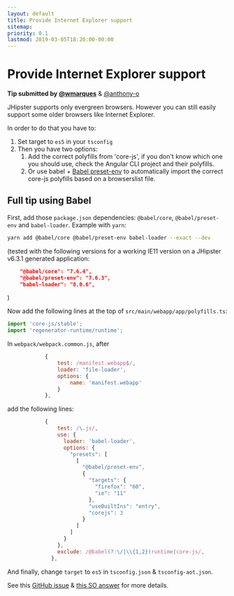 ```yaml
---
layout: default
title: Provide Internet Explorer support
sitemap:
priority: 0.1
lastmod: 2019-03-05T18:20:00-00:00
---
```


# Provide Internet Explorer support

**Tip submitted by [@wmarques](https://github.com/wmarques)** & [@anthony-o](https://github.com/anthony-o)

JHipster supports only evergreen browsers.
However you can still easily support some older browsers like Internet Explorer.

In order to do that you have to:

1. Set target to `es5` in your `tsconfig`
2. Then you have two options:
   1. Add the correct polyfills from 'core-js', if you don't know which one you should use, check the Angular CLI project and their polyfills.
   2. Or use babel + [Babel preset-env](https://babeljs.io/docs/en/babel-preset-env#usebuiltins) to automatically import the correct core-js polyfills based on a browserslist file.

## Full tip using Babel

First, add those `package.json` dependencies: `@babel/core`, `@babel/preset-env` and `babel-loader`. Example with `yarn`:
```bash
yarn add @babel/core @babel/preset-env babel-loader --exact --dev
```
(tested with the following versions for a working IE11 version on a JHipster v6.3.1 generated application:
```json
    "@babel/core": "7.6.4",
    "@babel/preset-env": "7.6.3",
    "babel-loader": "8.0.6",
```
)

Now add the following lines at the top of `src/main/webapp/app/polyfills.ts`:
```ts
import 'core-js/stable';
import 'regenerator-runtime/runtime';
```

In `webpack/webpack.common.js`, after
```js
            {
                test: /manifest.webapp$/,
                loader: 'file-loader',
                options: {
                    name: 'manifest.webapp'
                }
            },
```
add the following lines:
```js
            {
                test: /\.js/,
                use: {
                  loader: 'babel-loader',
                  options: {
                    "presets": [
                      [
                        "@babel/preset-env",
                        {
                          "targets": {
                            "firefox": "60",
                            "ie": "11"
                          },
                          "useBuiltIns": "entry",
                          "corejs": 3
                        }
                      ]
                    ]
                  }
                },
                exclude: /@babel(?:\/|\\{1,2})runtime|core-js/,
              },
```

And finally, change `target` to `es5` in `tsconfig.json` & `tsconfig-aot.json`.

See this [GitHub issue](https://github.com/jhipster/generator-jhipster/issues/10184#issuecomment-541650501) & [this SO answer](https://stackoverflow.com/a/58377002/535203) for more details.
